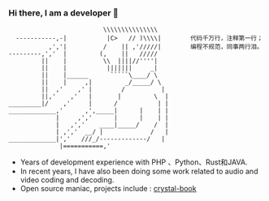 ### Hi there, I am a developer 👋
```
                          \\\\\\\\\\\\\\\
  -----------,-|           |C>   // )\\\\|        代码千万行，注释第一行；
           ,','|          /    || ,'/////|        编程不规范，同事两行泪。
---------,','  |         (,    ||   /////
         ||    |          \\  ||||//''''|
         ||    |           |||||||     _|
         ||    |______      `````\____/ \
         ||    |     ,|         _/_____/ \
         ||  ,'    ,' |        /          |       
         ||,'    ,'   |       |         \  |
_________|/    ,'     |      /           | |
_____________,'      ,',_____|      |    | |
             |     ,','      |      |    | |
             |   ,','    ____|_____/    /  |
             | ,','  __/ |             /   |
_____________|','   ///_/-------------/   |
              |===========,'

```
* Years of development experience with PHP 、Python、Rust和JAVA.
* In recent years, I have also been doing some work related to audio and video coding and decoding.
* Open source maniac, projects include : [crystal-book](https://github.com/crystal-lang/crystal-book/)

<!-- [![sivanbil's github stats](https://github-readme-stats.vercel.app/api?username=sivanbil)](https://github.com/sivanbil) -->
